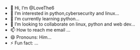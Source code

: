 - 👋 Hi, I’m @LoveThe6
- 👀 I’m interested in python,cybersecurity and linux...
- 🌱 I’m currently learning python...
- 💞️ I’m looking to collaborate on linux, python and web dev...
- 📫 How to reach me email ...
- 😄 Pronouns: Him...
- ⚡ Fun fact: ...

<!---
LoveThe6/LoveThe6 is a ✨ special ✨ repository because its `README.md` (this file) appears on your GitHub profile.
You can click the Preview link to take a look at your changes.
--->

